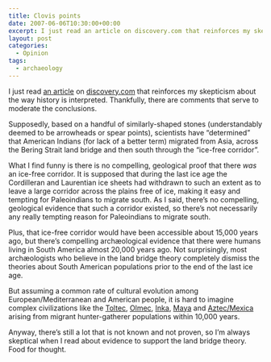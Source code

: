 ```yaml
---
title: Clovis points
date: 2007-06-06T10:30:00+00:00
excerpt: I just read an article on discovery.com that reinforces my skepticism about the way history is interpreted. Thankfully,
layout: post
categories:
  - Opinion
tags:
  - archaeology
---
```

I just read [an article](http://dsc.discovery.com/news/2007/06/05/arrowheads_arc.html?category=archaeology&guid=20070605133030&dcitc=w19-502-ak-0000) on [discovery.com](http://www.discovery.com/) that reinforces my skepticism about the way history is interpreted. Thankfully, there are comments that serve to moderate the conclusions.

Supposedly, based on a handful of similarly-shaped stones (understandably deemed to be arrowheads or spear points), scientists have &#8220;determined&#8221; that American Indians (for lack of a better term) migrated from Asia, across the Bering Strait land bridge and then south through the &#8220;ice-free corridor&#8221;.

What I find funny is there is no compelling, geological proof that there _was_ an ice-free corridor. It is supposed that during the last ice age the Cordilleran and Laurentian ice sheets had withdrawn to such an extent as to leave a large corridor across the plains free of ice, making it easy and tempting for Paleoindians to migrate south. As I said, there&#8217;s no compelling, geological evidence that such a corridor existed, so there&#8217;s not necessarily any really tempting reason for Paleoindians to migrate south.

Plus, that ice-free corridor would have been accessible about 15,000 years ago, but there&#8217;s compelling archæological evidence that there were humans living in South America almost 20,000 years ago. Not surprisingly, most archæologists who believe in the land bridge theory completely dismiss the theories about South American populations prior to the end of the last ice age.

But assuming a common rate of cultural evolution among European/Mediterranean and American people, it is hard to imagine complex civilizations like the [Toltec](http://en.wikipedia.org/wiki/Toltec), [Olmec](http://en.wikipedia.org/wiki/Olmec), [Inka](http://en.wikipedia.org/wiki/Inca_Empire), [Maya](http://en.wikipedia.org/wiki/Maya_civilization) and [Aztec/Mexica](http://en.wikipedia.org/wiki/Aztec) arising from migrant hunter-gatherer populations within 10,000 years.

Anyway, there&#8217;s still a lot that is not known and not proven, so I&#8217;m always skeptical when I read about evidence to support the land bridge theory. Food for thought.